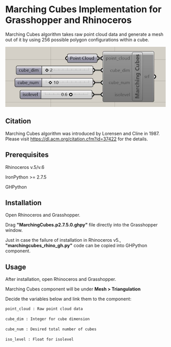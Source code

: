 # Marching Cubes Implementation for Grasshopper and Rhinoceros

Marching Cubes algorithm takes raw point cloud data and generate a mesh out of it by using 256 possible polygon configurations within a cube. 

![](./marchingcubes_gh.JPG)

## Citation

Marching Cubes algorithm was introduced by Lorensen and Cline in 1987. Please visit https://dl.acm.org/citation.cfm?id=37422 for the details.

## Prerequisites

Rhinoceros v.5/v.6

IronPython >= 2.7.5

GHPython

## Installation

Open Rhinoceros and Grasshopper.

Drag **"MarchingCubes.p2.7.5.0.ghpy"** file directly into the Grasshopper window.

Just in case the failure of installation in Rhinoceros v5., **"marchingcubes_rhino_gh.py"** code can be copied into GHPython component. 

## Usage

After installation, open Rhinoceros and Grasshopper.

Marching Cubes component will be under **Mesh > Triangulation**

Decide the variables below and link them to the component: 

    point_cloud : Raw point cloud data

    cube_dim : Integer for cube dimension

    cube_num : Desired total number of cubes

    iso_level : Float for isolevel
